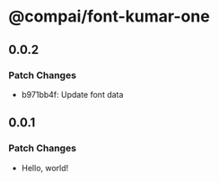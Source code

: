 # @compai/font-kumar-one

## 0.0.2

### Patch Changes

- b971bb4f: Update font data

## 0.0.1

### Patch Changes

- Hello, world!
